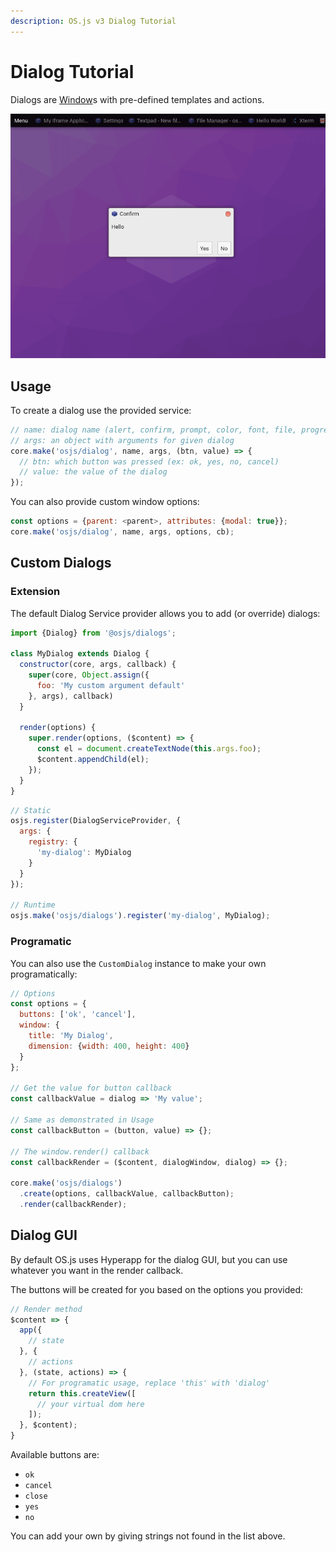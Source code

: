 ```yaml
---
description: OS.js v3 Dialog Tutorial
---
```


# Dialog Tutorial

Dialogs are [Window](../window/README.md)s with pre-defined templates and actions.

![Example](example.png)

## Usage

To create a dialog use the provided service:

```javascript
// name: dialog name (alert, confirm, prompt, color, font, file, progress)
// args: an object with arguments for given dialog
core.make('osjs/dialog', name, args, (btn, value) => {
  // btn: which button was pressed (ex: ok, yes, no, cancel)
  // value: the value of the dialog
});
```

You can also provide custom window options:

```javascript
const options = {parent: <parent>, attributes: {modal: true}};
core.make('osjs/dialog', name, args, options, cb);
```

## Custom Dialogs

### Extension

The default Dialog Service provider allows you to add (or override) dialogs:

```javascript
import {Dialog} from '@osjs/dialogs';

class MyDialog extends Dialog {
  constructor(core, args, callback) {
    super(core, Object.assign({
      foo: 'My custom argument default'
    }, args), callback)
  }

  render(options) {
    super.render(options, ($content) => {
      const el = document.createTextNode(this.args.foo);
      $content.appendChild(el);
    });
  }
}
```

```javascript
// Static
osjs.register(DialogServiceProvider, {
  args: {
    registry: {
      'my-dialog': MyDialog
    }
  }
});

// Runtime
osjs.make('osjs/dialogs').register('my-dialog', MyDialog);
```

### Programatic

You can also use the `CustomDialog` instance to make your own programatically:

```javascript
// Options
const options = {
  buttons: ['ok', 'cancel'],
  window: {
    title: 'My Dialog',
    dimension: {width: 400, height: 400}
  }
};

// Get the value for button callback
const callbackValue = dialog => 'My value';

// Same as demonstrated in Usage
const callbackButton = (button, value) => {};

// The window.render() callback
const callbackRender = ($content, dialogWindow, dialog) => {};

core.make('osjs/dialogs')
  .create(options, callbackValue, callbackButton);
  .render(callbackRender);
```

## Dialog GUI

By default OS.js uses Hyperapp for the dialog GUI, but you can use whatever you want in the render callback.

The buttons will be created for you based on the options you provided:

```javascript
// Render method
$content => {
  app({
    // state
  }, {
    // actions
  }, (state, actions) => {
    // For programatic usage, replace 'this' with 'dialog'
    return this.createView([
      // your virtual dom here
    ]);
  }, $content);
}
```

Available buttons are:

* `ok`
* `cancel`
* `close`
* `yes`
* `no`

You can add your own by giving strings not found in the list above.
